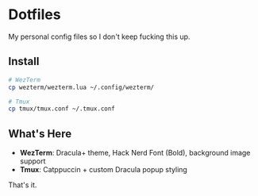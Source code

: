 # Dotfiles

My personal config files so I don't keep fucking this up.

## Install

```bash
# WezTerm
cp wezterm/wezterm.lua ~/.config/wezterm/

# Tmux
cp tmux/tmux.conf ~/.tmux.conf
```

## What's Here

- **WezTerm**: Dracula+ theme, Hack Nerd Font (Bold), background image support
- **Tmux**: Catppuccin + custom Dracula popup styling

That's it.
